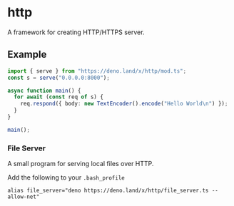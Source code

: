 # http

A framework for creating HTTP/HTTPS server.

## Example

```typescript
import { serve } from "https://deno.land/x/http/mod.ts";
const s = serve("0.0.0.0:8000");

async function main() {
  for await (const req of s) {
    req.respond({ body: new TextEncoder().encode("Hello World\n") });
  }
}

main();
```

### File Server

A small program for serving local files over HTTP.

Add the following to your `.bash_profile`

```
alias file_server="deno https://deno.land/x/http/file_server.ts --allow-net"
```
